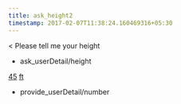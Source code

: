 ```yaml
---
title: ask_height2
timestamp: 2017-02-07T11:38:24.160469316+05:30
---
```


< Please tell me your height
* ask_userDetail/height

[45](number/number) [ft](unit)
* provide_userDetail/number
